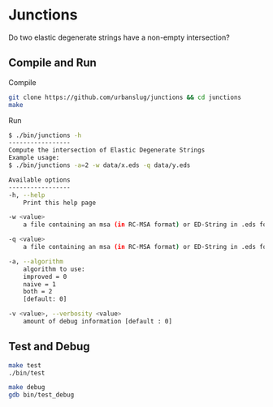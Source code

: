 # Junctions
Do two elastic degenerate strings have a non-empty intersection?


## Compile and Run
Compile
```sh
git clone https://github.com/urbanslug/junctions && cd junctions
make
```

Run
```sh
$ ./bin/junctions -h
-----------------
Compute the intersection of Elastic Degenerate Strings
Example usage:
$ ./bin/junctions -a=2 -w data/x.eds -q data/y.eds

Available options
-----------------
-h, --help
    Print this help page

-w <value>
    a file containing an msa (in RC-MSA format) or ED-String in .eds format

-q <value>
    a file containing an msa (in RC-MSA format) or ED-String in .eds format

-a, --algorithm
    algorithm to use:
    improved = 0
    naive = 1
    both = 2
    [default: 0]

-v <value>, --verbosity <value>
    amount of debug information [default : 0]
```

## Test and Debug
```sh
make test
./bin/test
```

```sh
make debug
gdb bin/test_debug
```
